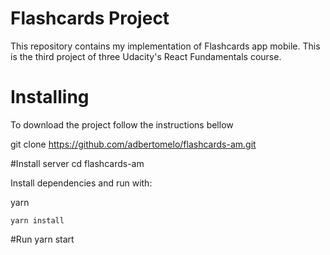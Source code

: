 # Flashcards Project

This repository contains my implementation of Flashcards app mobile. This is the third project of three  Udacity's React Fundamentals course.


# Installing

To download the project follow the instructions bellow

git clone https://github.com/adbertomelo/flashcards-am.git

#Install server
cd flashcards-am

Install dependencies and run with:
 
yarn
```
yarn install
```

#Run
yarn start